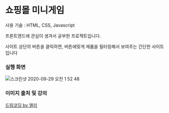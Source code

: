 # 쇼핑몰 미니게임

사용 기술 : HTML, CSS, Javascript

프론트엔드에 관심이 생겨서 공부한 프로젝트입니다.

사이트 상단의 버튼을 클릭하면, 버튼에맞게 제품을 필터링해서 보여주는 간단한 사이트입니다

### 실행 화면

![스크린샷 2020-09-29 오전 1 52 48](https://user-images.githubusercontent.com/59547369/94462453-7f0be280-01f6-11eb-8e30-2d6ed7e84711.png)

### 이미지 출처 및 강의

[드림코딩 by 엘리](https://www.youtube.com/channel/UC_4u-bXaba7yrRz_6x6kb_w)
